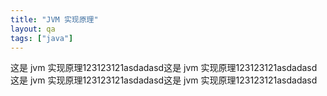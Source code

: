 ```yaml
---
title: "JVM 实现原理"
layout: qa
tags: ["java"]
---
```


这是 jvm 实现原理123123121asdadasd这是 jvm 实现原理123123121asdadasd这是 jvm 实现原理123123121asdadasd这是 jvm 实现原理123123121asdadasd
